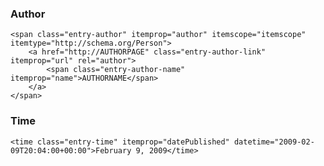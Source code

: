 ### Author

    <span class="entry-author" itemprop="author" itemscope="itemscope" itemtype="http://schema.org/Person">
        <a href="http://AUTHORPAGE" class="entry-author-link" itemprop="url" rel="author">
            <span class="entry-author-name" itemprop="name">AUTHORNAME</span>
        </a>
    </span>

### Time

    <time class="entry-time" itemprop="datePublished" datetime="2009-02-09T20:04:00+00:00">February 9, 2009</time>
